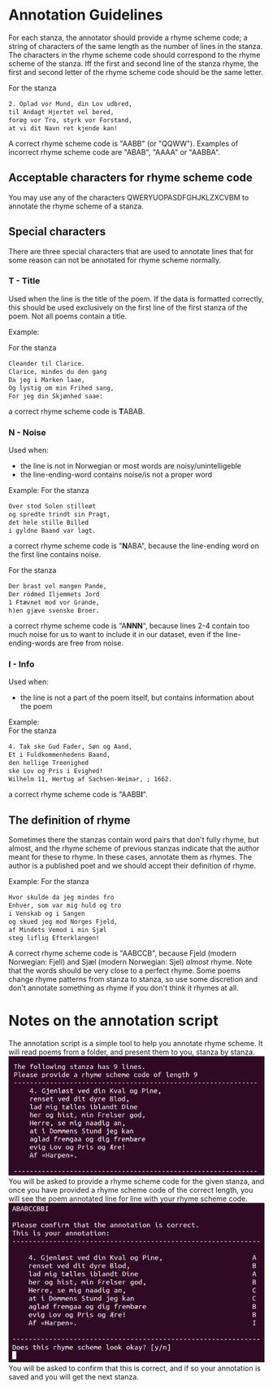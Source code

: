 # Annotation Guidelines

For each stanza, the annotator should provide a rhyme scheme code; a string of characters of the same length as the number of lines in the stanza.
The characters in the rhyme scheme code should correspond to the rhyme scheme of the stanza. 
Iff the first and second line of the stanza rhyme, the first and second letter of the rhyme scheme code should be the same letter.

For the stanza  
```
2. Oplad vor Mund, din Lov udbred,
til Andagt Hjertet vel bered,
forøg vor Tro, styrk vor Forstand,
at vi dit Navn ret kjende kan!
```
A correct rhyme scheme code is "AABB" (or "QQWW"). Examples of incorrect rhyme scheme code are "ABAB", "AAAA" or "AABBA". 

## Acceptable characters for rhyme scheme code
You may use any of the characters QWERYUOPASDFGHJKLZXCVBM to annotate the rhyme scheme of a stanza.  

## Special characters
There are three special characters that are used to annotate lines that for some reason can not be annotated for rhyme scheme normally.

### T - Title
Used when the line is the title of the poem. 
If the data is formatted correctly, this should be used exclusively on the first line of the first stanza of the poem. Not all poems contain a title.

Example:

For the stanza  
```
Cleander til Clarice.
Clarice, mindes du den gang
Da jeg i Marken laae,
Og lystig om min Frihed sang,
For jeg din Skjønhed saae:
```
a correct rhyme scheme code is **T**ABAB.


### N - Noise 
Used when:
* the line is not in Norwegian or most words are noisy/unintelligeble
* the line-ending-word contains noise/is not a proper word

Example: 
For the stanza 
```
Over stod Solen stilleøt
og spredte trindt sin Pragt,
det hele stille Billed
i gyldne Baand var lagt.
```
a correct rhyme scheme code is "**N**ABA", because the line-ending word on the first line contains noise.

For the stanza
```
Der brast vel mangen Pande,
Der rödmed Iljemmets Jord
1 Ftævnet mod vor Grande,
h)en gjæve svenske Broer.
```
a correct rhyme scheme code is "A**NNN**", because lines 2-4 contain too much noise for us to want to include it in our dataset, 
even if the line-ending-words are free from noise.

### I - Info
Used when:
* the line is not a part of the poem itself, but contains information about the poem

Example:  
For the stanza  
```
4. Tak ske Gud Fader, Søn og Aand,
Et i Fuldkommenhedens Baand,
den hellige Treenighed
ske Lov og Pris i Evighed!
Wilhelm 11, Hertug af Sachsen-Weimar, ; 1662.
```
a correct rhyme scheme code is "AABB**I**".

## The definition of rhyme
Sometimes there the stanzas contain word pairs that don't fully rhyme, but almost, and the rhyme scheme of previous stanzas indicate that the author meant for these to rhyme. In these cases, annotate them as rhymes. The author is a published poet and we should accept their definition of rhyme. 

Example:
For the stanza
```
Hvor skulde da jeg mindes fro
Enhver, som var mig huld og tro
i Venskab og i Sangen
og skued jeg mod Norges Fjeld,
af Mindets Vemod i min Sjæl
steg liflig Efterklangen!
```
A correct rhyme scheme code is "AABCCB", because Fjeld (modern Norwegian: Fjell) and Sjæl (modern Norwegian: Sjel) _almost_ rhyme. 
Note that the words should be very close to a perfect rhyme. Some poems change rhyme patterns from stanza to stanza, so use some discretion and don't annotate something as rhyme if you don't think it rhymes at all.

# Notes on the annotation script
The annotation script is a simple tool to help you annotate rhyme scheme. 
It will read poems from a folder, and present them to you, stanza by stanza.
![sc_1](script_sc_1.png)  
You will be asked to provide a rhyme scheme code for the given stanza, and once you have provided a rhyme scheme code of the correct length, you will see the poem annotated line for line with your rhyme scheme code.   
![sc_2](script_sc_2.png)  
You will be asked to confirm that this is correct, and if so your annotation is saved and you will get the next stanza.

